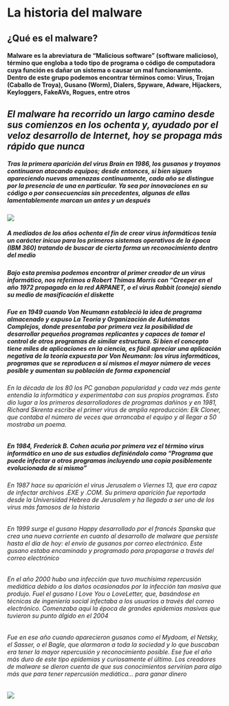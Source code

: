 # La historia del malware

## ¿Qué es el malware?

#### Malware es la abreviatura de “Malicious software” (software malicioso), término que engloba a todo tipo de programa o código de computadora cuya función es dañar un sistema o causar un mal funcionamiento. Dentro de este grupo podemos encontrar términos como: Virus, Trojan (Caballo de Troya), Gusano (Worm), Dialers, Spyware, Adware, Hijackers, Keyloggers, FakeAVs, Rogues, entre otros

## _El malware ha recorrido un largo camino desde sus comienzos en los ochenta y, ayudado por el veloz desarrollo de Internet, hoy se propaga más rápido que nunca_

##### Tras la primera aparición del virus Brain en 1986, los gusanos y troyanos continuaron atacando equipos; desde entonces, si bien siguen apareciendo nuevas amenazas continuamente, cada año se distingue por la presencia de una en particular. Ya sea por innovaciones en su código o por consecuencias sin precedentes, algunas de ellas lamentablemente marcan un antes y un después
![](https://cdn.slidesharecdn.com/ss_cropped_thumbnails/historiamalware-141031153455-conversion-gate01/thumbnail-large.jpg?cb=1477345436)
 
##### A mediados de los años ochenta el fin de crear virus informáticos tenía un carácter inicuo para los primeros sistemas operativos de la época (IBM 360) tratando de buscar de cierta forma un reconocimiento dentro del  medio
 ##### Bajo esta premisa podemos encontrar al primer creador de un virus informático, nos referimos a Robert Thimas Morris con “Creeper en el año 1972 propagado en la red ARPANET, o el virus Rabbit (conejo) siendo su medio de masificación el diskette

##### Fue en 1949 cuando Von Neumann estableció la idea de programa almacenado y expuso La Teoría y Organización de Autómatas Complejos, donde presentaba por primera vez la posibilidad de desarrollar pequeños programas replicantes y capaces de tomar el control de otros programas de similar estructura. Si bien el concepto tiene miles de aplicaciones en la ciencia, es fácil apreciar una aplicación negativa de la teoría expuesta por Von Neumann: los virus informáticos, programas que se reproducen a sí mismos el mayor número de veces posible y aumentan su población de forma exponencial
###### En la década de los 80 los PC ganaban popularidad y cada vez más gente entendía la informática y experimentaba con sus propios programas. Esto dio lugar a los primeros desarrolladores de programas dañinos y en 1981, Richard Skrenta escribe el primer virus de amplia reproducción: Elk Cloner, que contaba el número de veces que arrancaba el equipo y al llegar a 50 mostraba un poema.
##### En 1984, Frederick B. Cohen acuña por primera vez el término virus informático en uno de sus estudios definiéndolo como “Programa que puede infectar a otros programas incluyendo una copia posiblemente evolucionada de sí mismo”
###### En 1987 hace su aparición el virus Jerusalem o Viernes 13, que era capaz de infectar archivos .EXE y .COM. Su primera aparición fue reportada desde la Universidad Hebrea de Jerusalem y ha llegado a ser uno de los virus más famosos de la historia
###### En 1999 surge el gusano Happy desarrollado por el francés Spanska que crea una nueva corriente en cuanto al desarrollo de malware que persiste hasta el día de hoy: el envío de gusanos por correo electrónico. Este gusano estaba encaminado y programado para propagarse a través del correo electrónico
###### En el año 2000 hubo una infección que tuvo muchísima repercusión mediática debido a los daños ocasionados por la infección tan masiva que produjo. Fuel el gusano I Love You o LoveLetter, que, basándose en técnicas de ingeniería social infectaba a los usuarios a través del correo electrónico. Comenzaba aquí la época de grandes epidemias masivas que tuvieron su punto álgido en el 2004
###### Fue en ese año cuando aparecieron gusanos como el Mydoom, el Netsky, el Sasser, o el Bagle, que alarmaron a toda la sociedad y lo que buscaban era tener la mayor repercusión y reconocimiento posible. Ese fue el año más duro de este tipo epidemias y curiosamente el último. Los creadores de malware se dieron cuenta de que sus conocimientos servirían para algo más que para tener repercusión mediática… para ganar dinero
![](http://techtastico.com/files/2008/12/virus-pc.jpg)

